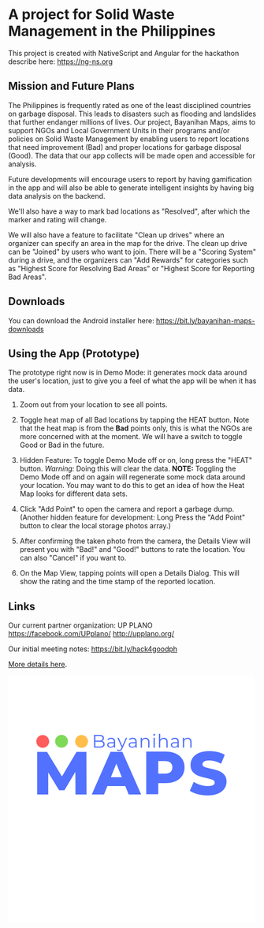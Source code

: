 # A project for Solid Waste Management in the Philippines

This project is created with NativeScript and Angular for the hackathon describe here: https://ng-ns.org

## Mission and Future Plans

The Philippines is frequently rated as one of the least disciplined countries on garbage disposal. This leads to disasters such as flooding and landslides that further endanger millions of lives. Our project, Bayanihan Maps, aims to support NGOs and Local Government Units in their programs and/or policies on Solid Waste Management by enabling users to report locations that need improvement (Bad) and proper locations for garbage disposal (Good). The data that our app collects will be made open and accessible for analysis.

Future developments will encourage users to report by having gamification in the app and will also be able to generate intelligent insights by having big data analysis on the backend.

We'll also have a way to mark bad locations as "Resolved", after which the marker and rating will change.

We will also have a feature to facilitate "Clean up drives" where an organizer can specify an area in the map for the drive. The clean up drive can be "Joined" by users who want to join. There will be a "Scoring System" during a drive, and the organizers can "Add Rewards" for categories such as "Highest Score for Resolving Bad Areas" or "Highest Score for Reporting Bad Areas".

## Downloads

You can download the Android installer here: https://bit.ly/bayanihan-maps-downloads

## Using the App (Prototype)

The prototype right now is in Demo Mode: it generates mock data around the user's location, just to give you a feel of what the app will be when it has data.

1. Zoom out from your location to see all points.

2. Toggle heat map of all Bad locations by tapping the HEAT button. Note that the heat map is from the **Bad** points only, this is what the NGOs are more concerned with at the moment. We will have a switch to toggle Good or Bad in the future.

3. Hidden Feature: To toggle Demo Mode off or on, long press the "HEAT" button. *Warning:* Doing this will clear the data. **NOTE:** Toggling the Demo Mode off and on again will regenerate some mock data around your location. You may want to do this to get an idea of how the Heat Map looks for different data sets.

5. Click "Add Point" to open the camera and report a garbage dump. (Another hidden feature for development: Long Press the "Add Point" button to clear the local storage photos array.)

6. After confirming the taken photo from the camera, the Details View will present you with "Bad!" and "Good!" buttons to rate the location. You can also "Cancel" if you want to.

7. On the Map View, tapping points will open a Details Dialog. This will show the rating and the time stamp of the reported location.

## Links 
Our current partner organization: UP PLANO 
https://facebook.com/UPplano/
http://upplano.org/

Our initial meeting notes: https://bit.ly/hack4goodph

[More details here](https://ayoayco.com/notes/bayanihan-basurahan).

![](src/assets/1.png)

